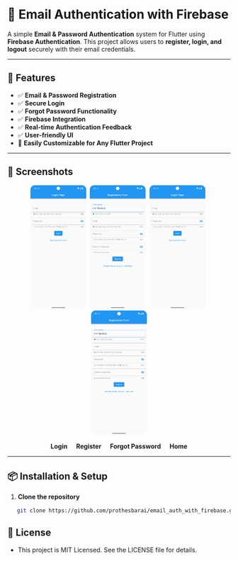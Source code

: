 # 📧 Email Authentication with Firebase

A simple **Email & Password Authentication** system for Flutter using **Firebase Authentication**. This project allows users to **register, login, and logout** securely with their email credentials.

---

## 🚀 Features

- ✅ **Email & Password Registration**
- ✅ **Secure Login**
- ✅ **Forgot Password Functionality**
- ✅ **Firebase Integration**
- ✅ **Real-time Authentication Feedback**
- ✅ **User-friendly UI**
- 🌟 **Easily Customizable for Any Flutter Project**

---

## 📸 Screenshots

<p align="center">
  <img src="assets/images/img_1.png" width="25%" style="margin-right:1%;"/>
  <img src="assets/images/img.png" width="25%" style="margin-right:1%;"/>
  <img src="assets/images/img_1.png" width="25%" style="margin-right:1%;"/>
  <img src="assets/images/img.png" width="25%"/>
</p>

<p align="center">
  <b>Login</b> &nbsp;&nbsp;&nbsp; <b>Register</b> &nbsp;&nbsp;&nbsp; <b>Forgot Password</b> &nbsp;&nbsp;&nbsp; <b>Home</b>
</p>



--- 

## 📦 Installation & Setup

1. **Clone the repository**
```bash
   git clone https://github.com/prothesbarai/email_auth_with_firebase.git
```

## 📜 License
- This project is MIT Licensed. See the LICENSE file for details.